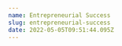 ```yaml
---
name: Entrepreneurial Success
slug: entrepreneurial-success
date: 2022-05-05T09:51:44.095Z
---
```



